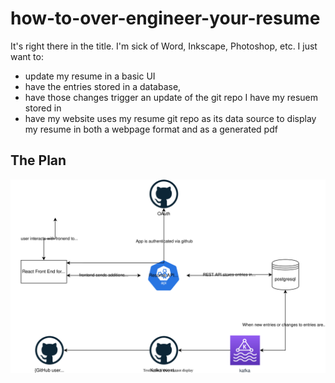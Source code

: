 # how-to-over-engineer-your-resume

It's right there in the title. I'm sick of Word, Inkscape, Photoshop, etc. I just want to:
- update my resume in a basic UI
- have the entries stored in a database, 
- have those changes trigger an update of the git repo I have my resuem stored in 
- have my website uses my resume git repo as its data source to display my resume in both a webpage format and as a generated pdf

## The Plan

![The general plan](./imgs/how-to-overengineer-your-resume.svg)


